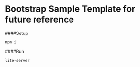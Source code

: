 # Bootstrap Sample Template for future reference
####Setup
```
npm i
```

####Run
```
lite-server
```
